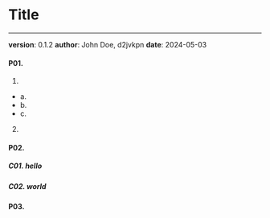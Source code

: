 # Title
---
**version**: 0.1.2
**author**: John Doe, d2jvkpn
**date**: 2024-05-03


#### P01. 
1. 
- a.
- b.
- c.

2. 


#### P02. 
##### C01. hello
##### C02. world

#### P03. 
